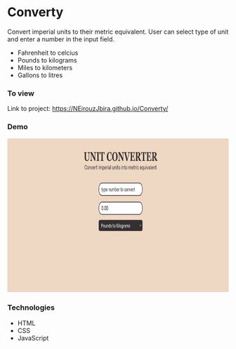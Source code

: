 # Converty
Convert imperial units to their metric equivalent. User can select type of unit and enter a number in the input field.

- Fahrenheit to celcius
- Pounds to kilograms
- Miles to kilometers
- Gallons to litres

### To view

Link to project: https://NEirouzJbira.github.io/Converty/

### Demo

<img src="unit-converter.gif" height="350px"/>

### Technologies

- HTML
- CSS
- JavaScript

